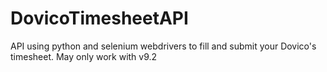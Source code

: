 # DovicoTimesheetAPI
API using python and selenium webdrivers to fill and submit your Dovico's timesheet. May only work with v9.2
